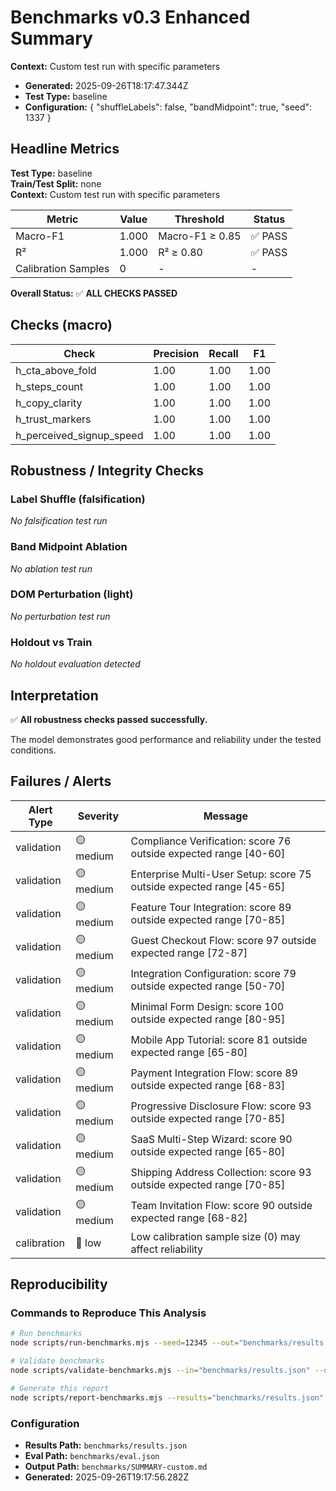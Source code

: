 # Benchmarks v0.3 Enhanced Summary

**Context:** Custom test run with specific parameters

- **Generated:** 2025-09-26T18:17:47.344Z
- **Test Type:** baseline
- **Configuration:** {
  "shuffleLabels": false,
  "bandMidpoint": true,
  "seed": 1337
}

## Headline Metrics

**Test Type:** baseline  
**Train/Test Split:** none  
**Context:** Custom test run with specific parameters  

| Metric | Value | Threshold | Status |
|--------|-------|-----------|--------|
| Macro-F1 | 1.000 | Macro-F1 ≥ 0.85 | ✅ PASS |
| R² | 1.000 | R² ≥ 0.80 | ✅ PASS |
| Calibration Samples | 0 | - | - |

**Overall Status:** ✅ **ALL CHECKS PASSED**

## Checks (macro)

| Check | Precision | Recall | F1 |
|-------|-----------|--------|-----|
| h_cta_above_fold | 1.00 | 1.00 | 1.00 |
| h_steps_count | 1.00 | 1.00 | 1.00 |
| h_copy_clarity | 1.00 | 1.00 | 1.00 |
| h_trust_markers | 1.00 | 1.00 | 1.00 |
| h_perceived_signup_speed | 1.00 | 1.00 | 1.00 |

## Robustness / Integrity Checks

### Label Shuffle (falsification)

*No falsification test run*

### Band Midpoint Ablation

*No ablation test run*

### DOM Perturbation (light)

*No perturbation test run*

### Holdout vs Train

*No holdout evaluation detected*

## Interpretation

✅ **All robustness checks passed successfully.**

The model demonstrates good performance and reliability under the tested conditions.

## Failures / Alerts

| Alert Type | Severity | Message |
|------------|----------|---------|
| validation | 🟡 medium | Compliance Verification: score 76 outside expected range [40-60] |
| validation | 🟡 medium | Enterprise Multi-User Setup: score 75 outside expected range [45-65] |
| validation | 🟡 medium | Feature Tour Integration: score 89 outside expected range [70-85] |
| validation | 🟡 medium | Guest Checkout Flow: score 97 outside expected range [72-87] |
| validation | 🟡 medium | Integration Configuration: score 79 outside expected range [50-70] |
| validation | 🟡 medium | Minimal Form Design: score 100 outside expected range [80-95] |
| validation | 🟡 medium | Mobile App Tutorial: score 81 outside expected range [65-80] |
| validation | 🟡 medium | Payment Integration Flow: score 89 outside expected range [68-83] |
| validation | 🟡 medium | Progressive Disclosure Flow: score 93 outside expected range [70-85] |
| validation | 🟡 medium | SaaS Multi-Step Wizard: score 90 outside expected range [65-80] |
| validation | 🟡 medium | Shipping Address Collection: score 93 outside expected range [70-85] |
| validation | 🟡 medium | Team Invitation Flow: score 90 outside expected range [68-82] |
| calibration | 🔵 low | Low calibration sample size (0) may affect reliability |

## Reproducibility

### Commands to Reproduce This Analysis

```bash
# Run benchmarks
node scripts/run-benchmarks.mjs --seed=12345 --out="benchmarks/results.json"

# Validate benchmarks
node scripts/validate-benchmarks.mjs --in="benchmarks/results.json" --out="benchmarks/eval.json"

# Generate this report
node scripts/report-benchmarks.mjs --results="benchmarks/results.json" --eval="benchmarks/eval.json" --out="benchmarks/SUMMARY-custom.md" --context="Custom test run with specific parameters"
```

### Configuration

- **Results Path:** `benchmarks/results.json`
- **Eval Path:** `benchmarks/eval.json`
- **Output Path:** `benchmarks/SUMMARY-custom.md`
- **Generated:** 2025-09-26T19:17:56.282Z

